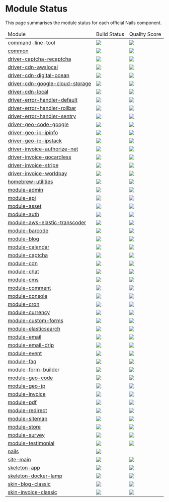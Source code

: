 # Module Status

This page summarises the module status for each official Nails component.

<table>
    <thead>
        <tr>
            <td>Module</td>
            <td>Build Status</td>
            <td>Quality Score</td>
        </tr>
    </thead>
    <tbody>
        <tr>
            <td>
                <a href="https://github.com/nails/command-line-tool">command-line-tool</a>
            </td>
            <td>
                <a href="https://circleci.com/gh/nails/command-line-tool"><img src="https://img.shields.io/circleci/project/github/nails/command-line-tool.svg"></a>
            </td>
            <td>
                <a href="https://scrutinizer-ci.com/g/nails/command-line-tool"><img src="https://scrutinizer-ci.com/g/nails/command-line-tool/badges/quality-score.png"></a>
            </td>
        </tr>
        <tr>
            <td>
                <a href="https://github.com/nails/common">common</a>
            </td>
            <td>
                <a href="https://circleci.com/gh/nails/common"><img src="https://img.shields.io/circleci/project/github/nails/common.svg"></a>
            </td>
            <td>
                <a href="https://scrutinizer-ci.com/g/nails/common"><img src="https://scrutinizer-ci.com/g/nails/common/badges/quality-score.png"></a>
            </td>
        </tr>
        <tr>
            <td>
                <a href="https://github.com/nails/driver-captcha-recaptcha">driver-captcha-recaptcha</a>
            </td>
            <td>
                <a href="https://circleci.com/gh/nails/driver-captcha-recaptcha"><img src="https://img.shields.io/circleci/project/github/nails/driver-captcha-recaptcha.svg"></a>
            </td>
            <td>
                <a href="https://scrutinizer-ci.com/g/nails/driver-captcha-recaptcha"><img src="https://scrutinizer-ci.com/g/nails/driver-captcha-recaptcha/badges/quality-score.png"></a>
            </td>
        </tr>
        <tr>
            <td>
                <a href="https://github.com/nails/driver-cdn-awslocal">driver-cdn-awslocal</a>
            </td>
            <td>
                <a href="https://circleci.com/gh/nails/driver-cdn-awslocal"><img src="https://img.shields.io/circleci/project/github/nails/driver-cdn-awslocal.svg"></a>
            </td>
            <td>
                <a href="https://scrutinizer-ci.com/g/nails/driver-cdn-awslocal"><img src="https://scrutinizer-ci.com/g/nails/driver-cdn-awslocal/badges/quality-score.png"></a>
            </td>
        </tr>
        <tr>
            <td>
                <a href="https://github.com/nails/driver-cdn-digital-ocean">driver-cdn-digital-ocean</a>
            </td>
            <td>
                <a href="https://circleci.com/gh/nails/driver-cdn-digital-ocean"><img src="https://img.shields.io/circleci/project/github/nails/driver-cdn-digital-ocean.svg"></a>
            </td>
            <td>
                <a href="https://scrutinizer-ci.com/g/nails/driver-cdn-digital-ocean"><img src="https://scrutinizer-ci.com/g/nails/driver-cdn-digital-ocean/badges/quality-score.png"></a>
            </td>
        </tr>
        <tr>
            <td>
                <a href="https://github.com/nails/driver-cdn-google-cloud-storage">driver-cdn-google-cloud-storage</a>
            </td>
            <td>
                <a href="https://circleci.com/gh/nails/driver-cdn-google-cloud-storage"><img src="https://img.shields.io/circleci/project/github/nails/driver-cdn-google-cloud-storage.svg"></a>
            </td>
            <td>
                <a href="https://scrutinizer-ci.com/g/nails/driver-cdn-google-cloud-storage"><img src="https://scrutinizer-ci.com/g/nails/driver-cdn-google-cloud-storage/badges/quality-score.png"></a>
            </td>
        </tr>
        <tr>
            <td>
                <a href="https://github.com/nails/driver-cdn-local">driver-cdn-local</a>
            </td>
            <td>
                <a href="https://circleci.com/gh/nails/driver-cdn-local"><img src="https://img.shields.io/circleci/project/github/nails/driver-cdn-local.svg"></a>
            </td>
            <td>
                <a href="https://scrutinizer-ci.com/g/nails/driver-cdn-local"><img src="https://scrutinizer-ci.com/g/nails/driver-cdn-local/badges/quality-score.png"></a>
            </td>
        </tr>
        <tr>
            <td>
                <a href="https://github.com/nails/driver-error-handler-default">driver-error-handler-default</a>
            </td>
            <td>
                <a href="https://circleci.com/gh/nails/driver-error-handler-default"><img src="https://img.shields.io/circleci/project/github/nails/driver-error-handler-default.svg"></a>
            </td>
            <td>
                <a href="https://scrutinizer-ci.com/g/nails/driver-error-handler-default"><img src="https://scrutinizer-ci.com/g/nails/driver-error-handler-default/badges/quality-score.png"></a>
            </td>
        </tr>
        <tr>
            <td>
                <a href="https://github.com/nails/driver-error-handler-rollbar">driver-error-handler-rollbar</a>
            </td>
            <td>
                <a href="https://circleci.com/gh/nails/driver-error-handler-rollbar"><img src="https://img.shields.io/circleci/project/github/nails/driver-error-handler-rollbar.svg"></a>
            </td>
            <td>
                <a href="https://scrutinizer-ci.com/g/nails/driver-error-handler-rollbar"><img src="https://scrutinizer-ci.com/g/nails/driver-error-handler-rollbar/badges/quality-score.png"></a>
            </td>
        </tr>
        <tr>
            <td>
                <a href="https://github.com/nails/driver-error-handler-sentry">driver-error-handler-sentry</a>
            </td>
            <td>
                <a href="https://circleci.com/gh/nails/driver-error-handler-sentry"><img src="https://img.shields.io/circleci/project/github/nails/driver-error-handler-sentry.svg"></a>
            </td>
            <td>
                <a href="https://scrutinizer-ci.com/g/nails/driver-error-handler-sentry"><img src="https://scrutinizer-ci.com/g/nails/driver-error-handler-sentry/badges/quality-score.png"></a>
            </td>
        </tr>
        <tr>
            <td>
                <a href="https://github.com/nails/driver-geo-code-google">driver-geo-code-google</a>
            </td>
            <td>
                <a href="https://circleci.com/gh/nails/driver-geo-code-google"><img src="https://img.shields.io/circleci/project/github/nails/driver-geo-code-google.svg"></a>
            </td>
            <td>
                <a href="https://scrutinizer-ci.com/g/nails/driver-geo-code-google"><img src="https://scrutinizer-ci.com/g/nails/driver-geo-code-google/badges/quality-score.png"></a>
            </td>
        </tr>
        <tr>
            <td>
                <a href="https://github.com/nails/driver-geo-ip-ipinfo">driver-geo-ip-ipinfo</a>
            </td>
            <td>
                <a href="https://circleci.com/gh/nails/driver-geo-ip-ipinfo"><img src="https://img.shields.io/circleci/project/github/nails/driver-geo-ip-ipinfo.svg"></a>
            </td>
            <td>
                <a href="https://scrutinizer-ci.com/g/nails/driver-geo-ip-ipinfo"><img src="https://scrutinizer-ci.com/g/nails/driver-geo-ip-ipinfo/badges/quality-score.png"></a>
            </td>
        </tr>
        <tr>
            <td>
                <a href="https://github.com/nails/driver-geo-ip-ipstack">driver-geo-ip-ipstack</a>
            </td>
            <td>
                <a href="https://circleci.com/gh/nails/driver-geo-ip-ipstack"><img src="https://img.shields.io/circleci/project/github/nails/driver-geo-ip-ipstack.svg"></a>
            </td>
            <td>
                <a href="https://scrutinizer-ci.com/g/nails/driver-geo-ip-ipstack"><img src="https://scrutinizer-ci.com/g/nails/driver-geo-ip-ipstack/badges/quality-score.png"></a>
            </td>
        </tr>
        <tr>
            <td>
                <a href="https://github.com/nails/driver-invoice-authorize-net">driver-invoice-authorize-net</a>
            </td>
            <td>
                <a href="https://circleci.com/gh/nails/driver-invoice-authorize-net"><img src="https://img.shields.io/circleci/project/github/nails/driver-invoice-authorize-net.svg"></a>
            </td>
            <td>
                <a href="https://scrutinizer-ci.com/g/nails/driver-invoice-authorize-net"><img src="https://scrutinizer-ci.com/g/nails/driver-invoice-authorize-net/badges/quality-score.png"></a>
            </td>
        </tr>
        <tr>
            <td>
                <a href="https://github.com/nails/driver-invoice-gocardless">driver-invoice-gocardless</a>
            </td>
            <td>
                <a href="https://circleci.com/gh/nails/driver-invoice-gocardless"><img src="https://img.shields.io/circleci/project/github/nails/driver-invoice-gocardless.svg"></a>
            </td>
            <td>
                <a href="https://scrutinizer-ci.com/g/nails/driver-invoice-gocardless"><img src="https://scrutinizer-ci.com/g/nails/driver-invoice-gocardless/badges/quality-score.png"></a>
            </td>
        </tr>
        <tr>
            <td>
                <a href="https://github.com/nails/driver-invoice-stripe">driver-invoice-stripe</a>
            </td>
            <td>
                <a href="https://circleci.com/gh/nails/driver-invoice-stripe"><img src="https://img.shields.io/circleci/project/github/nails/driver-invoice-stripe.svg"></a>
            </td>
            <td>
                <a href="https://scrutinizer-ci.com/g/nails/driver-invoice-stripe"><img src="https://scrutinizer-ci.com/g/nails/driver-invoice-stripe/badges/quality-score.png"></a>
            </td>
        </tr>
        <tr>
            <td>
                <a href="https://github.com/nails/driver-invoice-worldpay">driver-invoice-worldpay</a>
            </td>
            <td>
                <a href="https://circleci.com/gh/nails/driver-invoice-worldpay"><img src="https://img.shields.io/circleci/project/github/nails/driver-invoice-worldpay.svg"></a>
            </td>
            <td>
                <a href="https://scrutinizer-ci.com/g/nails/driver-invoice-worldpay"><img src="https://scrutinizer-ci.com/g/nails/driver-invoice-worldpay/badges/quality-score.png"></a>
            </td>
        </tr>
        <tr>
            <td>
                <a href="https://github.com/nails/homebrew-utilities">homebrew-utilities</a>
            </td>
            <td>
                <a href="https://circleci.com/gh/nails/homebrew-utilities"><img src="https://img.shields.io/circleci/project/github/nails/homebrew-utilities.svg"></a>
            </td>
            <td>
                <a href="https://scrutinizer-ci.com/g/nails/homebrew-utilities"><img src="https://scrutinizer-ci.com/g/nails/homebrew-utilities/badges/quality-score.png"></a>
            </td>
        </tr>
        <tr>
            <td>
                <a href="https://github.com/nails/module-admin">module-admin</a>
            </td>
            <td>
                <a href="https://circleci.com/gh/nails/module-admin"><img src="https://img.shields.io/circleci/project/github/nails/module-admin.svg"></a>
            </td>
            <td>
                <a href="https://scrutinizer-ci.com/g/nails/module-admin"><img src="https://scrutinizer-ci.com/g/nails/module-admin/badges/quality-score.png"></a>
            </td>
        </tr>
        <tr>
            <td>
                <a href="https://github.com/nails/module-api">module-api</a>
            </td>
            <td>
                <a href="https://circleci.com/gh/nails/module-api"><img src="https://img.shields.io/circleci/project/github/nails/module-api.svg"></a>
            </td>
            <td>
                <a href="https://scrutinizer-ci.com/g/nails/module-api"><img src="https://scrutinizer-ci.com/g/nails/module-api/badges/quality-score.png"></a>
            </td>
        </tr>
        <tr>
            <td>
                <a href="https://github.com/nails/module-asset">module-asset</a>
            </td>
            <td>
                <a href="https://circleci.com/gh/nails/module-asset"><img src="https://img.shields.io/circleci/project/github/nails/module-asset.svg"></a>
            </td>
            <td>
                <a href="https://scrutinizer-ci.com/g/nails/module-asset"><img src="https://scrutinizer-ci.com/g/nails/module-asset/badges/quality-score.png"></a>
            </td>
        </tr>
        <tr>
            <td>
                <a href="https://github.com/nails/module-auth">module-auth</a>
            </td>
            <td>
                <a href="https://circleci.com/gh/nails/module-auth"><img src="https://img.shields.io/circleci/project/github/nails/module-auth.svg"></a>
            </td>
            <td>
                <a href="https://scrutinizer-ci.com/g/nails/module-auth"><img src="https://scrutinizer-ci.com/g/nails/module-auth/badges/quality-score.png"></a>
            </td>
        </tr>
        <tr>
            <td>
                <a href="https://github.com/nails/module-aws-elastic-transcoder">module-aws-elastic-transcoder</a>
            </td>
            <td>
                <a href="https://circleci.com/gh/nails/module-aws-elastic-transcoder"><img src="https://img.shields.io/circleci/project/github/nails/module-aws-elastic-transcoder.svg"></a>
            </td>
            <td>
                <a href="https://scrutinizer-ci.com/g/nails/module-aws-elastic-transcoder"><img src="https://scrutinizer-ci.com/g/nails/module-aws-elastic-transcoder/badges/quality-score.png"></a>
            </td>
        </tr>
        <tr>
            <td>
                <a href="https://github.com/nails/module-barcode">module-barcode</a>
            </td>
            <td>
                <a href="https://circleci.com/gh/nails/module-barcode"><img src="https://img.shields.io/circleci/project/github/nails/module-barcode.svg"></a>
            </td>
            <td>
                <a href="https://scrutinizer-ci.com/g/nails/module-barcode"><img src="https://scrutinizer-ci.com/g/nails/module-barcode/badges/quality-score.png"></a>
            </td>
        </tr>
        <tr>
            <td>
                <a href="https://github.com/nails/module-blog">module-blog</a>
            </td>
            <td>
                <a href="https://circleci.com/gh/nails/module-blog"><img src="https://img.shields.io/circleci/project/github/nails/module-blog.svg"></a>
            </td>
            <td>
                <a href="https://scrutinizer-ci.com/g/nails/module-blog"><img src="https://scrutinizer-ci.com/g/nails/module-blog/badges/quality-score.png"></a>
            </td>
        </tr>
        <tr>
            <td>
                <a href="https://github.com/nails/module-calendar">module-calendar</a>
            </td>
            <td>
                <a href="https://circleci.com/gh/nails/module-calendar"><img src="https://img.shields.io/circleci/project/github/nails/module-calendar.svg"></a>
            </td>
            <td>
                <a href="https://scrutinizer-ci.com/g/nails/module-calendar"><img src="https://scrutinizer-ci.com/g/nails/module-calendar/badges/quality-score.png"></a>
            </td>
        </tr>
        <tr>
            <td>
                <a href="https://github.com/nails/module-captcha">module-captcha</a>
            </td>
            <td>
                <a href="https://circleci.com/gh/nails/module-captcha"><img src="https://img.shields.io/circleci/project/github/nails/module-captcha.svg"></a>
            </td>
            <td>
                <a href="https://scrutinizer-ci.com/g/nails/module-captcha"><img src="https://scrutinizer-ci.com/g/nails/module-captcha/badges/quality-score.png"></a>
            </td>
        </tr>
        <tr>
            <td>
                <a href="https://github.com/nails/module-cdn">module-cdn</a>
            </td>
            <td>
                <a href="https://circleci.com/gh/nails/module-cdn"><img src="https://img.shields.io/circleci/project/github/nails/module-cdn.svg"></a>
            </td>
            <td>
                <a href="https://scrutinizer-ci.com/g/nails/module-cdn"><img src="https://scrutinizer-ci.com/g/nails/module-cdn/badges/quality-score.png"></a>
            </td>
        </tr>
        <tr>
            <td>
                <a href="https://github.com/nails/module-chat">module-chat</a>
            </td>
            <td>
                <a href="https://circleci.com/gh/nails/module-chat"><img src="https://img.shields.io/circleci/project/github/nails/module-chat.svg"></a>
            </td>
            <td>
                <a href="https://scrutinizer-ci.com/g/nails/module-chat"><img src="https://scrutinizer-ci.com/g/nails/module-chat/badges/quality-score.png"></a>
            </td>
        </tr>
        <tr>
            <td>
                <a href="https://github.com/nails/module-cms">module-cms</a>
            </td>
            <td>
                <a href="https://circleci.com/gh/nails/module-cms"><img src="https://img.shields.io/circleci/project/github/nails/module-cms.svg"></a>
            </td>
            <td>
                <a href="https://scrutinizer-ci.com/g/nails/module-cms"><img src="https://scrutinizer-ci.com/g/nails/module-cms/badges/quality-score.png"></a>
            </td>
        </tr>
        <tr>
            <td>
                <a href="https://github.com/nails/module-comment">module-comment</a>
            </td>
            <td>
                <a href="https://circleci.com/gh/nails/module-comment"><img src="https://img.shields.io/circleci/project/github/nails/module-comment.svg"></a>
            </td>
            <td>
                <a href="https://scrutinizer-ci.com/g/nails/module-comment"><img src="https://scrutinizer-ci.com/g/nails/module-comment/badges/quality-score.png"></a>
            </td>
        </tr>
        <tr>
            <td>
                <a href="https://github.com/nails/module-console">module-console</a>
            </td>
            <td>
                <a href="https://circleci.com/gh/nails/module-console"><img src="https://img.shields.io/circleci/project/github/nails/module-console.svg"></a>
            </td>
            <td>
                <a href="https://scrutinizer-ci.com/g/nails/module-console"><img src="https://scrutinizer-ci.com/g/nails/module-console/badges/quality-score.png"></a>
            </td>
        </tr>
        <tr>
            <td>
                <a href="https://github.com/nails/module-cron">module-cron</a>
            </td>
            <td>
                <a href="https://circleci.com/gh/nails/module-cron"><img src="https://img.shields.io/circleci/project/github/nails/module-cron.svg"></a>
            </td>
            <td>
                <a href="https://scrutinizer-ci.com/g/nails/module-cron"><img src="https://scrutinizer-ci.com/g/nails/module-cron/badges/quality-score.png"></a>
            </td>
        </tr>
        <tr>
            <td>
                <a href="https://github.com/nails/module-currency">module-currency</a>
            </td>
            <td>
                <a href="https://circleci.com/gh/nails/module-currency"><img src="https://img.shields.io/circleci/project/github/nails/module-currency.svg"></a>
            </td>
            <td>
                <a href="https://scrutinizer-ci.com/g/nails/module-currency"><img src="https://scrutinizer-ci.com/g/nails/module-currency/badges/quality-score.png"></a>
            </td>
        </tr>
        <tr>
            <td>
                <a href="https://github.com/nails/module-custom-forms">module-custom-forms</a>
            </td>
            <td>
                <a href="https://circleci.com/gh/nails/module-custom-forms"><img src="https://img.shields.io/circleci/project/github/nails/module-custom-forms.svg"></a>
            </td>
            <td>
                <a href="https://scrutinizer-ci.com/g/nails/module-custom-forms"><img src="https://scrutinizer-ci.com/g/nails/module-custom-forms/badges/quality-score.png"></a>
            </td>
        </tr>
        <tr>
            <td>
                <a href="https://github.com/nails/module-elasticsearch">module-elasticsearch</a>
            </td>
            <td>
                <a href="https://circleci.com/gh/nails/module-elasticsearch"><img src="https://img.shields.io/circleci/project/github/nails/module-elasticsearch.svg"></a>
            </td>
            <td>
                <a href="https://scrutinizer-ci.com/g/nails/module-elasticsearch"><img src="https://scrutinizer-ci.com/g/nails/module-elasticsearch/badges/quality-score.png"></a>
            </td>
        </tr>
        <tr>
            <td>
                <a href="https://github.com/nails/module-email">module-email</a>
            </td>
            <td>
                <a href="https://circleci.com/gh/nails/module-email"><img src="https://img.shields.io/circleci/project/github/nails/module-email.svg"></a>
            </td>
            <td>
                <a href="https://scrutinizer-ci.com/g/nails/module-email"><img src="https://scrutinizer-ci.com/g/nails/module-email/badges/quality-score.png"></a>
            </td>
        </tr>
        <tr>
            <td>
                <a href="https://github.com/nails/module-email-drip">module-email-drip</a>
            </td>
            <td>
                <a href="https://circleci.com/gh/nails/module-email-drip"><img src="https://img.shields.io/circleci/project/github/nails/module-email-drip.svg"></a>
            </td>
            <td>
                <a href="https://scrutinizer-ci.com/g/nails/module-email-drip"><img src="https://scrutinizer-ci.com/g/nails/module-email-drip/badges/quality-score.png"></a>
            </td>
        </tr>
        <tr>
            <td>
                <a href="https://github.com/nails/module-event">module-event</a>
            </td>
            <td>
                <a href="https://circleci.com/gh/nails/module-event"><img src="https://img.shields.io/circleci/project/github/nails/module-event.svg"></a>
            </td>
            <td>
                <a href="https://scrutinizer-ci.com/g/nails/module-event"><img src="https://scrutinizer-ci.com/g/nails/module-event/badges/quality-score.png"></a>
            </td>
        </tr>
        <tr>
            <td>
                <a href="https://github.com/nails/module-faq">module-faq</a>
            </td>
            <td>
                <a href="https://circleci.com/gh/nails/module-faq"><img src="https://img.shields.io/circleci/project/github/nails/module-faq.svg"></a>
            </td>
            <td>
                <a href="https://scrutinizer-ci.com/g/nails/module-faq"><img src="https://scrutinizer-ci.com/g/nails/module-faq/badges/quality-score.png"></a>
            </td>
        </tr>
        <tr>
            <td>
                <a href="https://github.com/nails/module-form-builder">module-form-builder</a>
            </td>
            <td>
                <a href="https://circleci.com/gh/nails/module-form-builder"><img src="https://img.shields.io/circleci/project/github/nails/module-form-builder.svg"></a>
            </td>
            <td>
                <a href="https://scrutinizer-ci.com/g/nails/module-form-builder"><img src="https://scrutinizer-ci.com/g/nails/module-form-builder/badges/quality-score.png"></a>
            </td>
        </tr>
        <tr>
            <td>
                <a href="https://github.com/nails/module-geo-code">module-geo-code</a>
            </td>
            <td>
                <a href="https://circleci.com/gh/nails/module-geo-code"><img src="https://img.shields.io/circleci/project/github/nails/module-geo-code.svg"></a>
            </td>
            <td>
                <a href="https://scrutinizer-ci.com/g/nails/module-geo-code"><img src="https://scrutinizer-ci.com/g/nails/module-geo-code/badges/quality-score.png"></a>
            </td>
        </tr>
        <tr>
            <td>
                <a href="https://github.com/nails/module-geo-ip">module-geo-ip</a>
            </td>
            <td>
                <a href="https://circleci.com/gh/nails/module-geo-ip"><img src="https://img.shields.io/circleci/project/github/nails/module-geo-ip.svg"></a>
            </td>
            <td>
                <a href="https://scrutinizer-ci.com/g/nails/module-geo-ip"><img src="https://scrutinizer-ci.com/g/nails/module-geo-ip/badges/quality-score.png"></a>
            </td>
        </tr>
        <tr>
            <td>
                <a href="https://github.com/nails/module-invoice">module-invoice</a>
            </td>
            <td>
                <a href="https://circleci.com/gh/nails/module-invoice"><img src="https://img.shields.io/circleci/project/github/nails/module-invoice.svg"></a>
            </td>
            <td>
                <a href="https://scrutinizer-ci.com/g/nails/module-invoice"><img src="https://scrutinizer-ci.com/g/nails/module-invoice/badges/quality-score.png"></a>
            </td>
        </tr>
        <tr>
            <td>
                <a href="https://github.com/nails/module-pdf">module-pdf</a>
            </td>
            <td>
                <a href="https://circleci.com/gh/nails/module-pdf"><img src="https://img.shields.io/circleci/project/github/nails/module-pdf.svg"></a>
            </td>
            <td>
                <a href="https://scrutinizer-ci.com/g/nails/module-pdf"><img src="https://scrutinizer-ci.com/g/nails/module-pdf/badges/quality-score.png"></a>
            </td>
        </tr>
        <tr>
            <td>
                <a href="https://github.com/nails/module-redirect">module-redirect</a>
            </td>
            <td>
                <a href="https://circleci.com/gh/nails/module-redirect"><img src="https://img.shields.io/circleci/project/github/nails/module-redirect.svg"></a>
            </td>
            <td>
                <a href="https://scrutinizer-ci.com/g/nails/module-redirect"><img src="https://scrutinizer-ci.com/g/nails/module-redirect/badges/quality-score.png"></a>
            </td>
        </tr>
        <tr>
            <td>
                <a href="https://github.com/nails/module-sitemap">module-sitemap</a>
            </td>
            <td>
                <a href="https://circleci.com/gh/nails/module-sitemap"><img src="https://img.shields.io/circleci/project/github/nails/module-sitemap.svg"></a>
            </td>
            <td>
                <a href="https://scrutinizer-ci.com/g/nails/module-sitemap"><img src="https://scrutinizer-ci.com/g/nails/module-sitemap/badges/quality-score.png"></a>
            </td>
        </tr>
        <tr>
            <td>
                <a href="https://github.com/nails/module-store">module-store</a>
            </td>
            <td>
                <a href="https://circleci.com/gh/nails/module-store"><img src="https://img.shields.io/circleci/project/github/nails/module-store.svg"></a>
            </td>
            <td>
                <a href="https://scrutinizer-ci.com/g/nails/module-store"><img src="https://scrutinizer-ci.com/g/nails/module-store/badges/quality-score.png"></a>
            </td>
        </tr>
        <tr>
            <td>
                <a href="https://github.com/nails/module-survey">module-survey</a>
            </td>
            <td>
                <a href="https://circleci.com/gh/nails/module-survey"><img src="https://img.shields.io/circleci/project/github/nails/module-survey.svg"></a>
            </td>
            <td>
                <a href="https://scrutinizer-ci.com/g/nails/module-survey"><img src="https://scrutinizer-ci.com/g/nails/module-survey/badges/quality-score.png"></a>
            </td>
        </tr>
        <tr>
            <td>
                <a href="https://github.com/nails/module-testimonial">module-testimonial</a>
            </td>
            <td>
                <a href="https://circleci.com/gh/nails/module-testimonial"><img src="https://img.shields.io/circleci/project/github/nails/module-testimonial.svg"></a>
            </td>
            <td>
                <a href="https://scrutinizer-ci.com/g/nails/module-testimonial"><img src="https://scrutinizer-ci.com/g/nails/module-testimonial/badges/quality-score.png"></a>
            </td>
        </tr>
        <tr>
            <td>
                <a href="https://github.com/nails/nails">nails</a>
            </td>
            <td>
                <a href="https://circleci.com/gh/nails/nails"><img src="https://img.shields.io/circleci/project/github/nails/nails.svg"></a>
            </td>
            <td>
                <a href="https://scrutinizer-ci.com/g/nails/nails"><imhttps://scrutinizer-ci.com/g/nails/common/nails/quality-score.pngg"></a>
            </td>
        </tr>
        <tr>
            <td>
                <a href="https://github.com/nails/site-main">site-main</a>
            </td>
            <td>
                <a href="https://circleci.com/gh/nails/site-main"><img src="https://img.shields.io/circleci/project/github/nails/site-main.svg"></a>
            </td>
            <td>
                <a href="https://scrutinizer-ci.com/g/nails/site-main"><img src="https://scrutinizer-ci.com/g/nails/site-main/badges/quality-score.png"></a>
            </td>
        </tr>
        <tr>
            <td>
                <a href="https://github.com/nails/skeleton-app">skeleton-app</a>
            </td>
            <td>
                <a href="https://circleci.com/gh/nails/skeleton-app"><img src="https://img.shields.io/circleci/project/github/nails/skeleton-app.svg"></a>
            </td>
            <td>
                <a href="https://scrutinizer-ci.com/g/nails/skeleton-app"><img src="https://scrutinizer-ci.com/g/nails/skeleton-app/badges/quality-score.png"></a>
            </td>
        </tr>
        <tr>
            <td>
                <a href="https://github.com/nails/skeleton-docker-lamp">skeleton-docker-lamp</a>
            </td>
            <td>
                <a href="https://circleci.com/gh/nails/skeleton-docker-lamp"><img src="https://img.shields.io/circleci/project/github/nails/skeleton-docker-lamp.svg"></a>
            </td>
            <td>
                <a href="https://scrutinizer-ci.com/g/nails/skeleton-docker-lamp"><img src="https://scrutinizer-ci.com/g/nails/skeleton-docker-lamp/badges/quality-score.png"></a>
            </td>
        </tr>
        <tr>
            <td>
                <a href="https://github.com/nails/skin-blog-classic">skin-blog-classic</a>
            </td>
            <td>
                <a href="https://circleci.com/gh/nails/skin-blog-classic"><img src="https://img.shields.io/circleci/project/github/nails/skin-blog-classic.svg"></a>
            </td>
            <td>
                <a href="https://scrutinizer-ci.com/g/nails/skin-blog-classic"><img src="https://scrutinizer-ci.com/g/nails/skin-blog-classic/badges/quality-score.png"></a>
            </td>
        </tr>
        <tr>
            <td>
                <a href="https://github.com/nails/skin-invoice-classic">skin-invoice-classic</a>
            </td>
            <td>
                <a href="https://circleci.com/gh/nails/skin-invoice-classic"><img src="https://img.shields.io/circleci/project/github/nails/skin-invoice-classic.svg"></a>
            </td>
            <td>
                <a href="https://scrutinizer-ci.com/g/nails/skin-invoice-classic"><img src="https://scrutinizer-ci.com/g/nails/skin-invoice-classic/badges/quality-score.png"></a>
            </td>
        </tr>
    </tbody>
</table>

